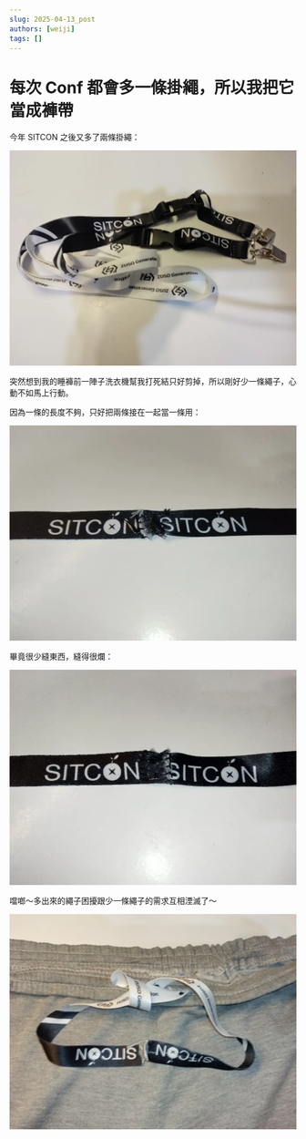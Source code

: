 ```yaml
---
slug: 2025-04-13_post
authors: [weiji]
tags: []
---
```


# 每次 Conf 都會多一條掛繩，所以我把它當成褲帶

<head>
  <meta property="og:image" content="https://raw.githubusercontent.com/FlySkyPie/flyskypie.github.io/main/post/2025-04-13/00.webp" />
</head>

今年 SITCON 之後又多了兩條掛繩：

![](./01.webp)

突然想到我的睡褲前一陣子洗衣機幫我打死結只好剪掉，所以剛好少一條繩子，心動不如馬上行動。

因為一條的長度不夠，只好把兩條接在一起當一條用：

![](./02.webp)

畢竟很少縫東西，縫得很爛：

![](./03.webp)

噹啷～多出來的繩子困擾跟少一條繩子的需求互相湮滅了～

![](./04.webp)
